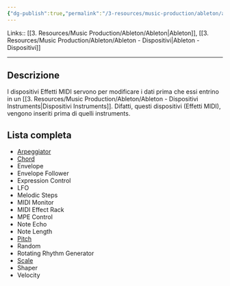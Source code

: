```yaml
---
{"dg-publish":true,"permalink":"/3-resources/music-production/ableton/ableton-dispositivi-effetti-midi/","tags":["type/note"]}
---
```


Links:: [[3. Resources/Music Production/Ableton/Ableton\|Ableton]], [[3. Resources/Music Production/Ableton/Ableton - Dispositivi\|Ableton - Dispositivi]]

---
## Descrizione

I dispositivi Effetti MIDI servono per modificare i dati prima che essi entrino in un [[3. Resources/Music Production/Ableton/Ableton - Dispositivi Instruments\|Dispositivi Instruments]]. Difatti, questi dispositivi (Effetti MIDI), vengono inseriti prima di quelli instruments.  

## Lista completa

-   [Arpeggiator](https://en.wikipedia.org/wiki/Arpeggiator)
-   [Chord](https://en.wikipedia.org/wiki/Chord_(music))
-   Envelope
-   Envelope Follower
-   Expression Control
-   LFO
-   Melodic Steps
-   MIDI Monitor
-   MIDI Effect Rack
-   MPE Control
-   Note Echo
-   Note Length
-   [Pitch](https://en.wikipedia.org/wiki/Pitch_shift)
-   Random
-   Rotating Rhythm Generator
-   [Scale](https://en.wikipedia.org/wiki/Scale_(music))
-   Shaper
-   Velocity


